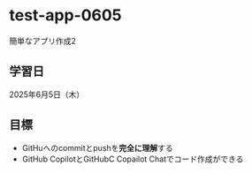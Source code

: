 # test-app-0605
簡単なアプリ作成2

## 学習日
2025年6月5日（木）

## 目標
-  GitHuへのcommitとpushを**完全に理解**する
-  GitHub CopilotとGitHubC Copailot Chatでコード作成ができる